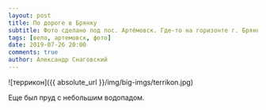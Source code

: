 ```yaml
---
layout: post
title: По дороге в Брянку
subtitle: Фото сделано под пос. Артёмовск. Где-то на горизонте г. Брянка.
tags: [вело, артемовск, фото]
date: 2019-07-26 20:00
comments: true
author: Александр Снаговский
---
```


![террикон]({{ absolute_url }}/img/big-imgs/terrikon.jpg)

Еще был пруд с небольшим водопадом.
